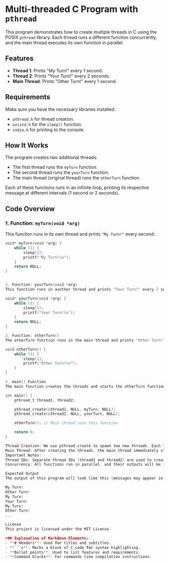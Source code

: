# Multi-threaded C Program with `pthread`

This program demonstrates how to create multiple threads in C using the POSIX `pthread` library. Each thread runs a different function concurrently, and the main thread executes its own function in parallel.

## Features
- **Thread 1**: Prints "My Turn!" every 1 second.
- **Thread 2**: Prints "Your Turn!" every 2 seconds.
- **Main Thread**: Prints "Other Turn!" every 1 second.

## Requirements
Make sure you have the necessary libraries installed:
- `pthread.h` for thread creation.
- `unistd.h` for the `sleep()` function.
- `stdio.h` for printing to the console.

## How It Works
The program creates two additional threads:
- The first thread runs the `myTurn` function.
- The second thread runs the `yourTurn` function.
- The main thread (original thread) runs the `otherTurn` function.

Each of these functions runs in an infinite loop, printing its respective message at different intervals (1 second or 2 seconds).

## Code Overview

### 1. Function: `myTurn(void *arg)`
This function runs in its own thread and prints `"My Turn!"` every second:
```c
void* myTurn(void *arg) {
    while (1) {
        sleep(1);
        printf("My Turn!\n");
    }
    return NULL;
}


2. Function: yourTurn(void *arg)
This function runs in another thread and prints "Your Turn!" every 2 seconds:

void* yourTurn(void *arg) {
    while (1) {
        sleep(2);
        printf("Your Turn!\n");
    }
    return NULL;
}

3. Function: otherTurn()
The otherTurn function runs in the main thread and prints "Other Turn!" every 1 second:

void otherTurn() {
    while (1) {
        sleep(1);
        printf("Other Turn!\n");
    }
}

4. main() Function
The main function creates the threads and starts the otherTurn function in the main thread: 

int main() {
    pthread_t thread1, thread2;

    pthread_create(&thread1, NULL, myTurn, NULL);
    pthread_create(&thread2, NULL, yourTurn, NULL);

    otherTurn(); // Main thread runs this function

    return 0;
}

Thread Creation: We use pthread_create to spawn two new threads. Each thread runs one of the functions (myTurn or yourTurn).
Main Thread: After creating the threads, the main thread immediately starts running otherTurn().
Important Notes:
Thread IDs: Separate thread IDs (thread1 and thread2) are used to create multiple threads without conflict.
Concurrency: All functions run in parallel, and their outputs will be interleaved based on their respective sleep intervals.

Expected Output
The output of this program will look like this (messages may appear in a different order due to concurrency):

My Turn!
Other Turn!
My Turn!
Your Turn!
My Turn!
Other Turn!
...

License
This project is licensed under the MIT License.

### Explanation of Markdown Elements:
- **# Headers**: Used for titles and subtitles.
- **```c**: Marks a block of C code for syntax highlighting.
- **Bullet points**: Used to list features and requirements.
- **Command blocks**: For commands like compilation instructions.
